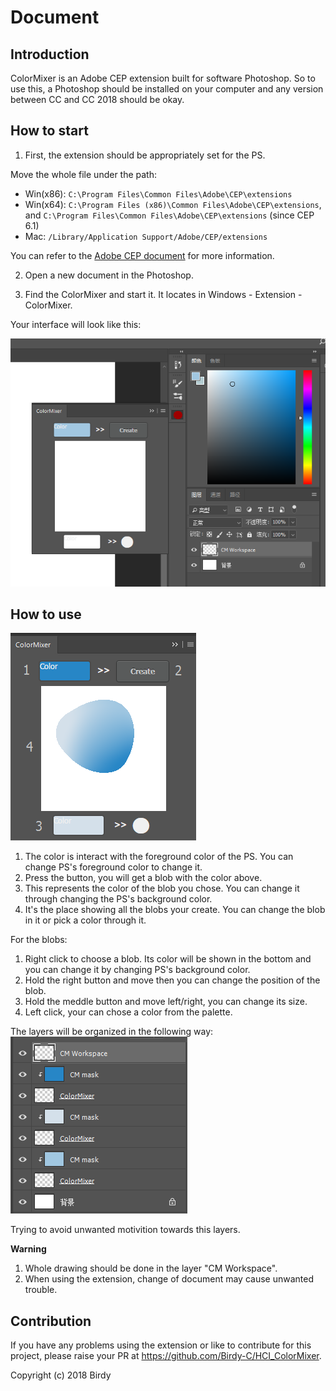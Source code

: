 # Document

## Introduction

ColorMixer is an Adobe CEP extension built for software Photoshop. So to use this, a Photoshop should be installed on your computer and any version between CC and CC 2018 should be okay.

## How to start

1. First, the extension should be appropriately set for the PS.

Move the whole file under the path:
- Win(x86): `C:\Program Files\Common Files\Adobe\CEP\extensions`
- Win(x64): `C:\Program Files (x86)\Common Files\Adobe\CEP\extensions`, and `C:\Program Files\Common Files\Adobe\CEP\extensions` (since CEP 6.1)
- Mac: `/Library/Application Support/Adobe/CEP/extensions`

You can refer to the [Adobe CEP document](https://github.com/Adobe-CEP/CEP-Resources/blob/master/CEP_8.x/Documentation/CEP%208.0%20HTML%20Extension%20Cookbook.md#extension-folders) for more information.

2. Open a new document in the Photoshop.

3. Find the ColorMixer and start it. It locates in Windows -  Extension - ColorMixer.

Your interface will look like this:   

![startpic](./pic/start.png)

## How to use
![intro1](./pic/intro1.png)  

1. The color is interact with the foreground color of the PS. You can change PS's foreground color to change it.
2. Press the button, you will get a blob with the color above.
3. This represents the color of the blob you chose. You can change it through changing the PS's background color. 
4. It's the place showing all the blobs your create. You can change the blob in it or pick a color through it.



For the blobs:
1. Right click to choose a blob. Its color will be shown in the bottom and you can change it by changing PS's background color.
2. Hold the right button and move then you can change the position of the blob.
3. Hold the meddle button and move left/right, you can change its size.
4. Left click, your can chose a color from the palette.


The layers will be organized in the following way:  
![intro1](./pic/intro2.png)

Trying to avoid unwanted motivition towards this layers.




**Warning**

1. Whole drawing should be done in the layer "CM Workspace".
2. When using the extension, change of document may cause unwanted trouble.



## Contribution

If you have any problems using the extension or like to contribute for this project, please raise your PR at  https://github.com/Birdy-C/HCI_ColorMixer.


Copyright (c) 2018 Birdy
